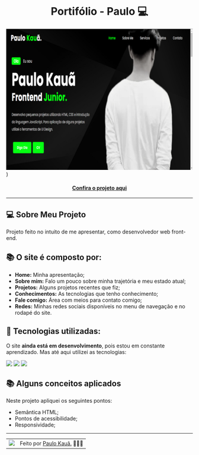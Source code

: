 <h1 align="center">Portifólio - Paulo 💻</h1>

![Imagem do projeto finalizado](img/portifolio.png))

<h4 align="center"><a href="#">Confira o projeto aqui</a></h4>

---

## 💻 Sobre Meu Projeto

Projeto feito no intuito de me apresentar, como desenvolvedor web front-end.

## 📚 O site é composto por:

- **Home:** Minha apresentação;
- **Sobre mim:** Falo um pouco sobre minha trajetória e meu estado atual;
- **Projetos:** Alguns projetos recentes que fiz;
- **Conhecimentos:** As tecnologias que tenho conhecimento;
- **Fale comigo:** Área com meios para contato comigo;
- **Redes:** Minhas redes sociais disponíveis no menu de navegação e no rodapé do site.

## 🧠 Tecnologias utilizadas:

O site **ainda está em desenvolvimento**, pois estou em constante aprendizado. Mas até aqui utilizei as tecnologias:

<div>
    <img src="https://img.shields.io/badge/HTML5-E34F26?style=for-the-badge&logo=html5&logoColor=white" />
    <img src="https://img.shields.io/badge/CSS3-1572B6?style=for-the-badge&logo=css3&logoColor=white" />
    <img src="https://img.shields.io/badge/JavaScript-F7DF1E?style=for-the-badge&logo=javascript&logoColor=black" />
</div>

## 📚 Alguns conceitos aplicados

Neste projeto apliquei os seguintes pontos:
+ Semântica HTML;
+ Pontos de acessibilidade;
+ Responsividade;   

---

<table>
  <tr>
    <td>
      <img src="https://avatars.githubusercontent.com/u/111208043?v=4" width="100px" />
    </td>
    <td>
      Feito por <a href="https://github.com/paulokaua014">Paulo Kauã.</a> 🙋🏿‍♂️
    </td>
  </tr>
</table>